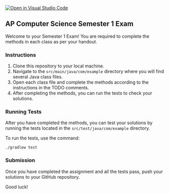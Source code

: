 [![Open in Visual Studio Code](https://classroom.github.com/assets/open-in-vscode-718a45dd9cf7e7f842a935f5ebbe5719a5e09af4491e668f4dbf3b35d5cca122.svg)](https://classroom.github.com/online_ide?assignment_repo_id=13234763&assignment_repo_type=AssignmentRepo)
## AP Computer Science Semester 1 Exam

Welcome to your Semester 1 Exam! You are required to complete the methods in each class as per your handout.
### Instructions

1. Clone this repository to your local machine.
2. Navigate to the `src/main/java/com/example` directory where you will find several Java class files.
3. Open each class file and complete the methods according to the instructions in the TODO comments.
4. After completing the methods, you can run the tests to check your solutions.

### Running Tests

After you have completed the methods, you can test your solutions by running the tests located in the `src/test/java/com/example` directory.

To run the tests, use the command:

```
./gradlew test
```

### Submission

Once you have completed the assignment and all the tests pass, push your solutions to your GitHub repository.

Good luck!
